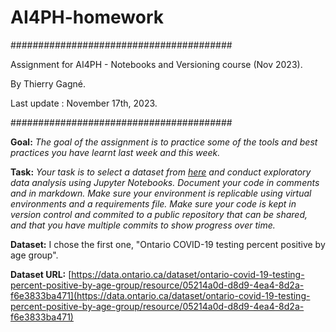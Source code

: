 # AI4PH-homework

########################################

Assignment for AI4PH - Notebooks and Versioning course (Nov 2023).

By Thierry Gagné.

Last update : November 17th, 2023.

########################################

**Goal:** *The goal of the assignment is to practice some of the tools and best practices you have learnt last week and this week.*

**Task:** *Your task is to select a dataset from [here](https://data.ontario.ca/dataset/?keywords_en=COVID-19) and conduct exploratory data analysis using Jupyter Notebooks. Document your code in comments and in markdown. Make sure your environment is replicable using virtual environments and a requirements file. Make sure your code is kept in version control and commited to a public repository that can be shared, and that you have multiple commits to show progress over time.*

**Dataset:** I chose the first one, "Ontario COVID-19 testing percent positive by age group".

**Dataset URL:** [https://data.ontario.ca/dataset/ontario-covid-19-testing-percent-positive-by-age-group/resource/05214a0d-d8d9-4ea4-8d2a-f6e3833ba471](https://data.ontario.ca/dataset/ontario-covid-19-testing-percent-positive-by-age-group/resource/05214a0d-d8d9-4ea4-8d2a-f6e3833ba471)



